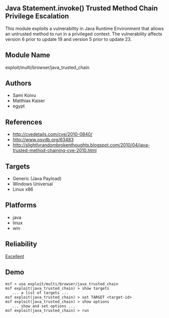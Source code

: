 ## Java Statement.invoke() Trusted Method Chain Privilege Escalation

This module exploits a vulnerability in Java Runtime 
Environment that allows an untrusted method to run in a 
privileged context. The vulnerability affects version 6 
prior to update 19 and version 5 prior to update 23.


## Module Name
exploit/multi/browser/java_trusted_chain

## Authors
* Sami Koivu
* Matthias Kaiser
* egypt


## References
* http://cvedetails.com/cve/2010-0840/
* http://www.osvdb.org/63483
* http://slightlyrandombrokenthoughts.blogspot.com/2010/04/java-trusted-method-chaining-cve-2010.html



## Targets
* Generic (Java Payload)
* Windows Universal
* Linux x86


## Platforms
* java
* linux
* win

## Reliability
[Excellent](https://github.com/rapid7/metasploit-framework/wiki/Exploit-Ranking)

## Demo

```
msf > use exploit/multi/browser/java_trusted_chain
msf exploit(java_trusted_chain) > show targets
   ... a list of targets ...
msf exploit(java_trusted_chain) > set TARGET <target-id>
msf exploit(java_trusted_chain) > show options
   ... show and set options ...
msf exploit(java_trusted_chain) > run
```
    
    